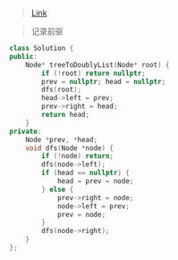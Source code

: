 > [Link](https://leetcode.cn/problems/er-cha-sou-suo-shu-yu-shuang-xiang-lian-biao-lcof/)

> 记录前驱


```c++
class Solution {
public:
    Node* treeToDoublyList(Node* root) {
        if (!root) return nullptr;
        prev = nullptr; head = nullptr;
        dfs(root);
        head->left = prev;
        prev->right = head;
        return head;
    }
private:
    Node *prev, *head;
    void dfs(Node *node) {
        if (!node) return;
        dfs(node->left);
        if (head == nullptr) {
            head = prev = node;
        } else {
            prev->right = node;
            node->left = prev;
            prev = node;
        }
        dfs(node->right);
    }
};
```